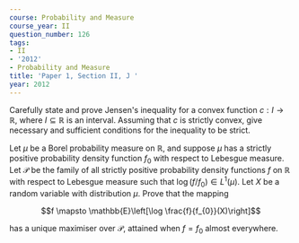 ```yaml
---
course: Probability and Measure
course_year: II
question_number: 126
tags:
- II
- '2012'
- Probability and Measure
title: 'Paper 1, Section II, J '
year: 2012
---
```




Carefully state and prove Jensen's inequality for a convex function $c: I \rightarrow \mathbb{R}$, where $I \subseteq \mathbb{R}$ is an interval. Assuming that $c$ is strictly convex, give necessary and sufficient conditions for the inequality to be strict.

Let $\mu$ be a Borel probability measure on $\mathbb{R}$, and suppose $\mu$ has a strictly positive probability density function $f_{0}$ with respect to Lebesgue measure. Let $\mathcal{P}$ be the family of all strictly positive probability density functions $f$ on $\mathbb{R}$ with respect to Lebesgue measure such that $\log \left(f / f_{0}\right) \in L^{1}(\mu)$. Let $X$ be a random variable with distribution $\mu$. Prove that the mapping

$$f \mapsto \mathbb{E}\left[\log \frac{f}{f_{0}}(X)\right]$$

has a unique maximiser over $\mathcal{P}$, attained when $f=f_{0}$ almost everywhere.